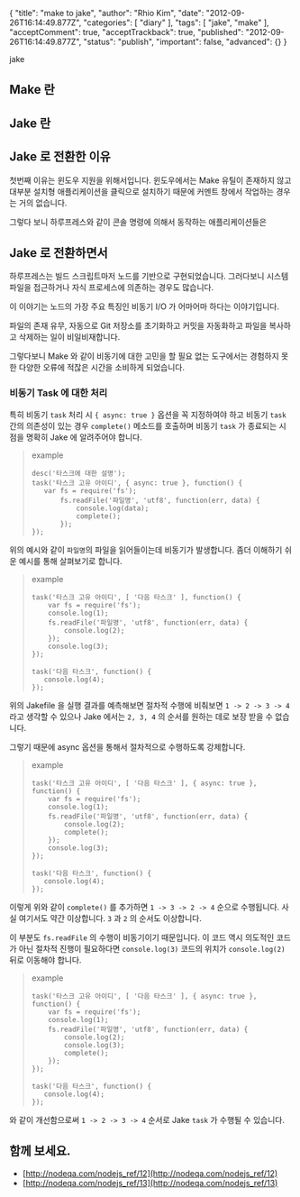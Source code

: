 {
    "title": "make to jake",
    "author": "Rhio Kim",
    "date": "2012-09-26T16:14:49.877Z",
    "categories": [
        "diary"
    ],
    "tags": [
        "jake",
        "make"
    ],
    "acceptComment": true,
    "acceptTrackback": true,
    "published": "2012-09-26T16:14:49.877Z",
    "status": "publish",
    "important": false,
    "advanced": {}
}

jake

## Make 란

## Jake 란

## Jake 로 전환한 이유
첫번째 이유는 윈도우 지원을 위해서입니다.  윈도우에서는 Make 유틸이 존재하지 않고 대부분 설치형 애플리케이션을 클릭으로 설치하기 때문에 커멘트 창에서 작업하는 경우는 거의 없습니다.

그렇다 보니 하루프레스와 같이 콘솔 명령에 의해서 동작하는 애플리케이션들은 

## Jake 로 전환하면서
하루프레스는 빌드 스크립트마저 노드를 기반으로 구현되었습니다. 그러다보니 시스템 파일을 접근하거나 자식 프로세스에 의존하는 경우도 많습니다.

이 이야기는 노드의 가장 주요 특징인 비동기 I/O 가 어마어마 하다는 이야기입니다.

파일의 존재 유무, 자동으로 Git 저장소를 초기화하고 커밋을 자동화하고 파일을 복사하고 삭제하는 일이 비일비재합니다.

그렇다보니 Make 와 같이 비동기에 대한 고민을 할 필요 없는 도구에서는 경험하지 못한 다양한 오류에 적잖은 시간을 소비하게 되었습니다.

### 비동기 Task 에 대한 처리
특히 비동기 `task` 처리 시  `{ async: true }` 옵션을 꼭 지정하여야 하고 비동기 `task` 간의 의존성이 있는 경우 `complete()` 메소드를 호출하며 비동기 `task` 가 종료되는 시점을 명확히 Jake 에 알려주어야 합니다.

> example
> 
> ```
> desc('타스크에 대한 설명');
> task('타스크 고유 아이디', { async: true }, function() {
>    var fs = require('fs');
>        fs.readFile('파일명', 'utf8', function(err, data) {
>            console.log(data);
>            complete();
>        });
> });
> ```

위의 예시와 같이 `파일명`의 파일을 읽어들이는데 비동기가 발생합니다. 
좀더 이해하기 쉬운 예시를 통해 살펴보기로 합니다.

> example
>
> ```
> task('타스크 고유 아이디', [ '다음 타스크' ], function() {
>     var fs = require('fs');
>     console.log(1);
>     fs.readFile('파일명', 'utf8', function(err, data) {
>         console.log(2);
>     });
>     console.log(3);
> });
>
> task('다음 타스크', function() {
>    console.log(4);
> });
> ```

위의 Jakefile 을 실행 결과를 예측해보면 절차적 수행에 비춰보면 `1 -> 2 -> 3 -> 4` 라고 생각할 수 있으나 Jake 에서는 `2, 3, 4` 의 순서를 원하는 데로 보장 받을 수 없습니다.

그렇기 때문에 async 옵션을 통해서 절차적으로 수행하도록 강제합니다. 


> example
>
> ```
> task('타스크 고유 아이디', [ '다음 타스크' ], { async: true }, function() {
>     var fs = require('fs');
>     console.log(1);
>     fs.readFile('파일명', 'utf8', function(err, data) {
>         console.log(2);
>         complete();
>     });
>     console.log(3);
> });
>
> task('다음 타스크', function() {
>    console.log(4);
> });
> ```

이렇게 위와 같이 `complete()` 를 추가하면 `1 -> 3 -> 2 -> 4` 순으로 수행됩니다.  사실 여기서도 약간 이상합니다. `3` 과 `2` 의 순서도 이상합니다.

이 부분도 `fs.readFile` 의 수행이 비동기이기 때문입니다.  이 코드 역시 의도적인 코드가 아닌 절차적 진행이 필요하다면 `console.log(3)` 코드의 위치가 `console.log(2)` 뒤로 이동해야 합니다.

> example
>
> ```
> task('타스크 고유 아이디', [ '다음 타스크' ], { async: true }, function() {
>     var fs = require('fs');
>     console.log(1);
>     fs.readFile('파일명', 'utf8', function(err, data) {
>         console.log(2);
>         console.log(3);
>         complete();
>     });
> });
>
> task('다음 타스크', function() {
>    console.log(4);
> });
> ```

와 같이 개선함으로써 `1 -> 2 -> 3 -> 4` 순서로 Jake `task` 가 수행될 수 있습니다.

## 함께 보세요.
* [http://nodeqa.com/nodejs_ref/12](http://nodeqa.com/nodejs_ref/12)
* [http://nodeqa.com/nodejs_ref/13](http://nodeqa.com/nodejs_ref/13)